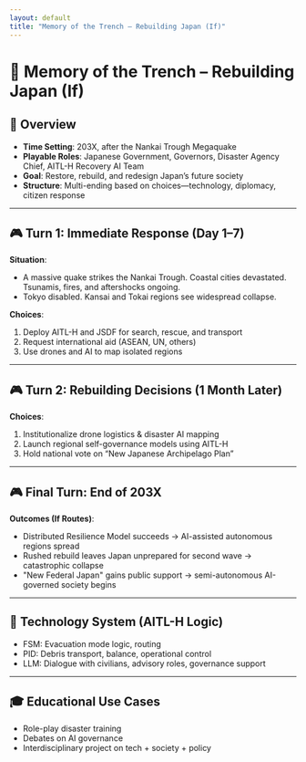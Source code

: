 ```yaml
---
layout: default
title: "Memory of the Trench – Rebuilding Japan (If)"
---
```


# 🌊 Memory of the Trench – Rebuilding Japan (If)

## 📘 Overview

- **Time Setting**: 203X, after the Nankai Trough Megaquake
- **Playable Roles**: Japanese Government, Governors, Disaster Agency Chief, AITL-H Recovery AI Team
- **Goal**: Restore, rebuild, and redesign Japan’s future society
- **Structure**: Multi-ending based on choices—technology, diplomacy, citizen response

---

## 🎮 Turn 1: Immediate Response (Day 1–7)

**Situation**:
- A massive quake strikes the Nankai Trough. Coastal cities devastated. Tsunamis, fires, and aftershocks ongoing.
- Tokyo disabled. Kansai and Tokai regions see widespread collapse.

**Choices**:
1. Deploy AITL-H and JSDF for search, rescue, and transport
2. Request international aid (ASEAN, UN, others)
3. Use drones and AI to map isolated regions

---

## 🎮 Turn 2: Rebuilding Decisions (1 Month Later)

**Choices**:
1. Institutionalize drone logistics & disaster AI mapping
2. Launch regional self-governance models using AITL-H
3. Hold national vote on “New Japanese Archipelago Plan”

---

## 🎮 Final Turn: End of 203X

**Outcomes (If Routes)**:
- Distributed Resilience Model succeeds → AI-assisted autonomous regions spread
- Rushed rebuild leaves Japan unprepared for second wave → catastrophic collapse
- "New Federal Japan" gains public support → semi-autonomous AI-governed society begins

---

## 🤖 Technology System (AITL-H Logic)

- FSM: Evacuation mode logic, routing
- PID: Debris transport, balance, operational control
- LLM: Dialogue with civilians, advisory roles, governance support

---

## 🎓 Educational Use Cases

- Role-play disaster training
- Debates on AI governance
- Interdisciplinary project on tech + society + policy
